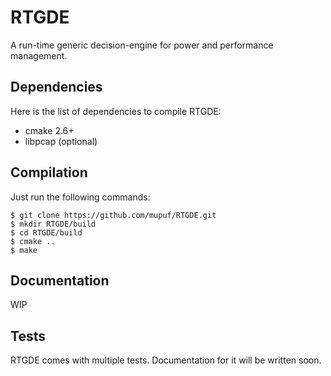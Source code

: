 RTGDE
=====

A run-time generic decision-engine for power and performance management.

Dependencies
------------

Here is the list of dependencies to compile RTGDE:

 - cmake 2.6+
 - libpcap (optional)

Compilation
------------

Just run the following commands:

    $ git clone https://github.com/mupuf/RTGDE.git
    $ mkdir RTGDE/build
    $ cd RTGDE/build
    $ cmake ..
    $ make

Documentation
-------------

WIP

Tests
-----

RTGDE comes with multiple tests. Documentation for it will be written soon.

